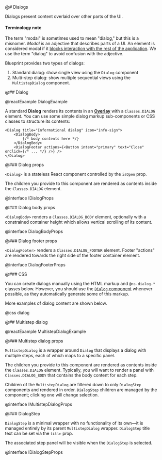 @# Dialogs

Dialogs present content overlaid over other parts of the UI.

<div class="@ns-callout @ns-intent-primary @ns-icon-info-sign">
    <h4 class="@ns-heading">Terminology note</h4>

The term "modal" is sometimes used to mean "dialog," but this is a misnomer.
_Modal_ is an adjective that describes parts of a UI.
An element is considered modal if it
[blocks interaction with the rest of the application](https://en.wikipedia.org/wiki/Modal_window).
We use the term "dialog" to avoid confusion with the adjective.

</div>

Blueprint provides two types of dialogs:

1. Standard dialog: show single view using the `Dialog` component
1. Multi-step dialog: show multiple sequential views using the `MultistepDialog` component.

@## Dialog

@reactExample DialogExample

A standard __Dialog__ renders its contents in an [__Overlay__](#core/components/overlay) with a
`Classes.DIALOG` element. You can use some simple dialog markup sub-components or CSS classes
to structure its contents:

```tsx
<Dialog title="Informational dialog" icon="info-sign">
    <DialogBody>
        {/* body contents here */}
    </DialogBody>
    <DialogFooter actions={<Button intent="primary" text="Close" onClick={/* ... */} />} />
</Dialog>
```

@### Dialog props

`<Dialog>` is a stateless React component controlled by the `isOpen` prop.

The children you provide to this component are rendered as contents inside the
`Classes.DIALOG` element.

@interface IDialogProps

@### Dialog body props

`<DialogBody>` renders a `Classes.DIALOG_BODY` element, optionally with a constrained container
height which allows vertical scrolling of its content.

@interface DialogBodyProps

@### Dialog footer props

`<DialogFooter>` renders a `Classes.DIALOG_FOOTER` element. Footer "actions" are rendered
towards the right side of the footer container element.

@interface DialogFooterProps

@### CSS

You can create dialogs manually using the HTML markup and `@ns-dialog-*` classes below.
However, you should use the [`Dialog` component](#core/components/dialog.props)
whenever possible, as they automatically generate some of this markup.

More examples of dialog content are shown below.

@css dialog

@## Multistep dialog

@reactExample MultistepDialogExample

@### Multistep dialog props

`MultistepDialog` is a wrapper around `Dialog` that displays a dialog with multiple steps, each of which maps to a specific panel.

The children you provide to this component are rendered as contents inside the
`Classes.DIALOG` element. Typically, you will want to render a panel with
`Classes.DIALOG_BODY` that contains the body content for each step.

Children of the `MultistepDialog` are filtered down to only `DialogStep` components and rendered in order.
`DialogStep` children are managed by the component; clicking one will change selection.

@interface IMultistepDialogProps

@### DialogStep

`DialogStep` is a minimal wrapper with no functionality of its own&mdash;it is managed entirely by its
parent `MultistepDialog` wrapper. `DialogStep` title text can be set via the `title` prop.

The associated step panel will be visible when the `DialogStep` is selected.

@interface IDialogStepProps
